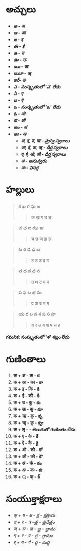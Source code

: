 # అచ్చులు 
* ***అ - अ***
* ***ఆ - आ***
* ***ఇ - इ***
* ***ఈ - ई***
* ***ఉ - उ***
* ***ఊ - ऊ***
* ***ఋ - ऋ***
* ***ఋూ - ॠ***
* ***ఇర్- ऌ***
* ***ఎ - సంస్కృతంలో 'ఎ' లేదు***
* ***ఏ - ए***
* ***ఐ - ऐ***
* ***ఒ - సంస్కృతంలో 'ఒ' లేదు***
* ***ఓ - ओ***
* ***ఔ - औ***
* ***అం - अं***
* ***అః  - अः***
    * ***अ, इ, उ, ऋ - హ్రస్వ స్వరాలు***
    * ***आ, ई, ऊ, ॠ - దీర్ఘ స్వరాలు***
    * ***ए, ऐ, ओ, औ - దీర్ఘ స్వరాలు***
    * ***अं - అనుస్వరం***
    * ***अः - విసర్గ***

# హల్లులు 
>క  ఖ  గ  ఘ  ఙ
>>क  ख  ग  घ   ङ

>చ  ఛ  జ  ఝ  ఞ
>>च   छ  ज  झ   ञ

>ట  ఠ  డ  ఢ  ణ
>>ट   ठ  ड  ढ   ण 

>త  థ  ద  ధ  న
>>त   थ  द   ध  न 

>ప  ఫ  బ  భ  మ
>>प  फ  ब   भ  म 

>య  ర  ల  వ  శ  ష  స  హ 
>>य    र  ल   व  श  ष  स   ह

#### గమనిక: సంస్కృతంలో 'ళ' శబ్దం లేదు 

# గుణింతాలు 

1. **क + अ - क - క** 
2. **क + आ - का - కా** 
3. **क + इ - कि - కి** 
4. **क + ई - की - కీ** 
5. **क + उ - कु - కు** 
6. **क + ऊ - कू - కూ** 
7. **क + ऋ - कृ - కృ** 
8. **क + ॠ - कृृ - కౄ**
9. **क + ऌ -  - తెలుగులో గుణింతం లేదు** 
10. **क + ए - के - కే** 
11. **क + ऐ - कै - కై** 
12. **क + ओ - को - కో** 
13. **क + औ - कौ - కౌ**
14. **क + अं - कं - కం** 
15. **क + अः - कः - కః**  
16. **क +  ् - क् - క్** 

# సంయుక్తాక్షరాలు 
- *क् + ष - क्ष - క్ష - క్షత్రియ*
- *त् + र - त्र -త్ర - త్రినేత్రం*
- *ज् + ञ - ज्ञ - జ్ఞ - జ్ఞానం* 
- *ग् + र - ग्र - గ్ర - గ్రామం*
- *र् + ग - र्ग - ర్గ - దుర్గ*